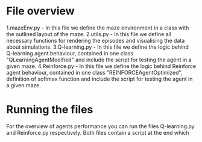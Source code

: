# File overview
1.mazeEnv.py - In this file we define the maze environment in a class with the outlined layout of the maze.
2.utils.py - In this file we define all necessary functions for rendering the episodes and visualising the data about simulations.
3.Q-learning.py - In this file we define the logic behind Q-learning agent behaviour, contained in one class "QLearningAgentModified" and include the script for testing the agent in a given maze.
4.Reinforce.py - In this file we define the logic behind Reinforce agent behaviour, contained in one class "REINFORCEAgentOptimized", definition of softmax function and include  the script for testing the agent in a given maze.



# Running the files
For the overview of agents performance you can run the files Q-learning.py and Reinforce.py respectively. Both files contain a script at the end which 
